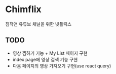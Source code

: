 # Chimflix

침착맨 유튜브 채널을 위한 넷플릭스

## TODO

- 영상 찜하기 기능 + My List 페이지 구현
- index page에 영상 검색 기능 구현
- 다음 페이지의 영상 가져오기 구현(use react query)

